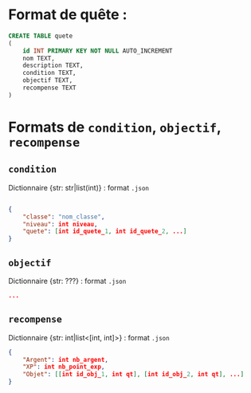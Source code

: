 # Format de quête :

```SQL
CREATE TABLE quete
(
    id INT PRIMARY KEY NOT NULL AUTO_INCREMENT
    nom TEXT,
    description TEXT,
    condition TEXT,
    objectif TEXT,
    recompense TEXT
)
```

# Formats de `condition`, `objectif`, `recompense`

## `condition`

Dictionnaire {str: str|list(int)} : format `.json`
```JSON

{
    "classe": "nom_classe",
    "niveau": int niveau,
    "quete": [int id_quete_1, int id_quete_2, ...]
}
```

## `objectif`

Dictionnaire {str: ???} : format `.json`
```JSON
...
```

## `recompense`
Dictionnaire {str: int|list<[int, int]>} : format `.json`
```JSON
{
    "Argent": int nb_argent,
    "XP": int nb_point_exp,
    "Objet": [[int id_obj_1, int qt], [int id_obj_2, int qt], ...]
}
```